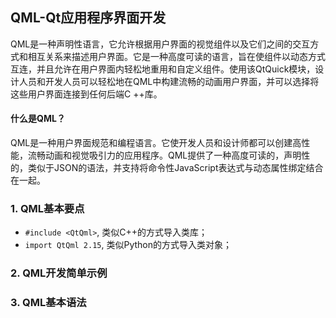 ## QML-Qt应用程序界面开发
QML是一种声明性语言，它允许根据用户界面的视觉组件以及它们之间的交互方式和相互关系来描述用户界面。它是一种高度可读的语言，旨在使组件以动态方式互连，并且允许在用户界面内轻松地重用和自定义组件。使用该QtQuick模块，设计人员和开发人员可以轻松地在QML中构建流畅的动画用户界面，并可以选择将这些用户界面连接到任何后端C ++库。

#### 什么是QML？
QML是一种用户界面规范和编程语言。它使开发人员和设计师都可以创建高性能，流畅动画和视觉吸引力的应用程序。QML提供了一种高度可读的，声明性的，类似于JSON的语法，并支持将命令性JavaScript表达式与动态属性绑定结合在一起。

### 1. QML基本要点
- `#include <QtQml>`, 类似C++的方式导入类库；  
- `import QtQml 2.15`, 类似Python的方式导入类对象；  


### 2. QML开发简单示例


### 3. QML基本语法


